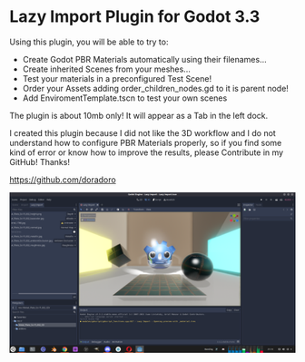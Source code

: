 # Lazy Import Plugin for Godot 3.3
Using this plugin, you will be able to try to:

- Create Godot PBR Materials automatically using their filenames...
- Create inherited Scenes from your meshes...
- Test your materials in a preconfigured Test Scene!
- Order your Assets adding order_children_nodes.gd to it is parent node!
- Add EnviromentTemplate.tscn to test your own scenes

The plugin is about 10mb only! It will appear as a Tab in the left dock.

I created this plugin because I did not like the 3D workflow and I do not understand how to configure PBR Materials properly, so if you find some kind of error or know how to improve the results, please Contribute in my GitHub! Thanks!

https://github.com/doradoro

[![Check Out the Workflow in Youtube!](https://github.com/doradoro/Godot-Lazy-Import/raw/main/addons/Lazy_Import/brand/screenshot.png)](https://www.youtube.com/watch?v=kUzZvQe5qeE)
